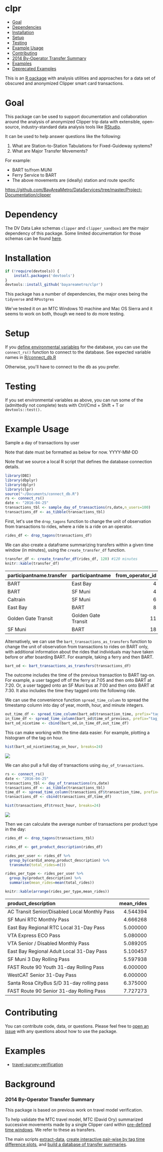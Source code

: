 clpr
================

-   [Goal](#goal)
-   [Dependencies](#dependencies)
-   [Installation](#installation)
-   [Setup](#setup)
-   [Testing](#testing)
-   [Example Usage](#example-usage)
-   [Contributing](#contributing)
-   [2014 By-Operator Transfer Summary](#by-operator-transfer-summary)
-   [Examples](#examples)
-   [Deprecated Examples](#deprecated-examples)

This is an [R package](http://kbroman.org/pkg_primer/) with analysis utilities and approaches for a data set of obscured and anonymized Clipper smart card transactions.

Goal
====

This package can be used to support documentation and collaboration around the analysis of anonymized Clipper trip data with extensible, open-source, industry-standard data analysis tools like [RStudio](https://en.wikipedia.org/wiki/RStudio).

It can be used to help answer questions like the following:

1.  What are Station-to-Station Tabulations for Fixed-Guideway systems?
2.  What are Major Transfer Movements?

For example:   
-   BART to/from MUNI      
-   Ferry Service to BART      
-   The above movements are (ideally) station and route specific    

https://github.com/BayAreaMetro/DataServices/tree/master/Project-Documentation/clipper

Dependency
============

The DV Data Lake schemas `clipper` and `clipper_sandbox1` are the major dependency of this package. Some limited documentation for those schemas can be found [here](https://github.com/BayAreaMetro/DataServices/tree/master/Project-Documentation/clipper). 

Installation
============

``` r
if (!require(devtools)) {
    install.packages('devtools')
}
devtools::install_github('bayareametro/clpr')
```

This package has a number of dependencies, the major ones being the `tidyverse` and `RPostgres`

We've tested it on an MTC Windows 10 machine and Mac OS Sierra and it seems to work on both, though we need to do more testing.

Setup
=====

If you [define environmental variables](https://stat.ethz.ch/R-manual/R-devel/library/base/html/Sys.setenv.html) for the database, you can use the `connect_rs()` function to connect to the database. See expected variable names in [R/connect\_db.R](R/connect_db.R)

Otherwise, you'll have to connect to the db as you prefer.

Testing
=======

If you set environmental variables as above, you can run some of the (admittedly not complete) tests with Ctrl/Cmd + Shift + T or `devtools::test().`

Example Usage
=============

Sample a day of transactions by user

Note that date must be formatted as below for now. YYYY-MM-DD

Note that we source a local R script that defines the database connection details.

``` r
library(DBI)
library(dbplyr)
library(dplyr)
library(clpr)
source("~/Documents/connect_db.R")
rs <- connect_rs()
date <- "2016-04-25"
transactions_tbl <- sample_day_of_transactions(rs,date,n_users=100)
transactions_df <- as_tibble(transactions_tbl)
```

First, let's use the `drop_tagons` function to change the unit of observation from transactions to rides, where a ride is a ride on an operator.

``` r
rides_df <- drop_tagons(transactions_df)
```

We can also create a dataframe summarizing transfers within a given time window (in minutes), using the `create_transfer_df` function.

``` r
transfer_df <- create_transfer_df(rides_df, 120) #120 minutes
knitr::kable(transfer_df)
```

| participantname.transfer | participantname     |  from\_operator\_id|  to\_operator\_id|  num\_transfers|  num\_discounted|  transfer\_revenue|
|:-------------------------|:--------------------|-------------------:|-----------------:|---------------:|----------------:|------------------:|
| BART                     | East Bay            |                   4|                 8|               0|                0|                  0|
| BART                     | SF Muni             |                   4|                18|               0|                0|                  0|
| Caltrain                 | SF Muni             |                   6|                18|               0|                0|                  0|
| East Bay                 | BART                |                   8|                 4|               0|                0|                  0|
| Golden Gate Transit      | Golden Gate Transit |                  11|                11|               0|                0|                  0|
| SF Muni                  | BART                |                  18|                 4|               0|                0|                  0|

Alternatively, we can use the `bart_transactions_as_transfers` function to change the unit of observation from transactions to rides on BART only, with additional information about the rides that individuals may have taken before or after boarding BART. For example, taking a ferry and then BART.

``` r
bart_od <- bart_transactions_as_transfers(transactions_df)
```

The outcome includes the time of the previous transaction to BART tag-on. For example, a user tagged off of the ferry at 7:05 and then onto BART at 7:20. Or, a user tagged onto an SF Muni bus at 7:00 and then onto BART at 7:30. It also includes the time they tagged onto the following ride.

We can use the convenience function `spread_time_column` to spread the timestamp column into day of year, month, hour, and minute integers.

``` r
out_time_df <- spread_time_column(bart_od$transaction_time, prefix="tag_out_")
in_time_df <- spread_time_column(bart_od$time_of_previous, prefix="tag_on_")
bart_od_nicetime <- cbind(bart_od,in_time_df,out_time_df)
```

This can make working with the time data easier. For example, plotting a histogram of the tag on hour.

``` r
hist(bart_od_nicetime$tag_on_hour, breaks=24)
```

![](readme_files/figure-markdown_github/unnamed-chunk-6-1.png)

We can also pull a full day of transactions using `day_of_transactions`.

``` r
rs <- connect_rs()
date <- "2016-04-25"
transactions_tbl <- day_of_transactions(rs,date)
transactions_df <- as_tibble(transactions_tbl)
time_df <- spread_time_column(transactions_df$transaction_time, prefix="trnsct_")
transactions_df <- cbind(transactions_df,time_df)
```

``` r
hist(transactions_df$trnsct_hour, breaks=24)
```

![](readme_files/figure-markdown_github/unnamed-chunk-8-1.png)

Then we can calculate the average number of transactions per product type in the day:

``` r
rides_df <- drop_tagons(transactions_tbl)

rides_df <- get_product_description(rides_df)

rides_per_user <- rides_df %>%
  group_by(cardid_anony,product_description) %>%
  transmute(total_rides=n())

rides_per_type <- rides_per_user %>%
  group_by(product_description) %>%
  summarise(mean_rides=mean(total_rides))

knitr::kable(arrange(rides_per_type,mean_rides))
```

| product\_description                            |  mean\_rides|
|:------------------------------------------------|------------:|
| AC Transit Senior/Disabled Local Monthly Pass   |     4.544394|
| SF Muni RTC Monthly Pass                        |     4.666268|
| East Bay Regional RTC Local 31-Day Pass         |     5.000000|
| VTA Express ECO Pass                            |     5.080000|
| VTA Senior / Disabled Monthly Pass              |     5.089205|
| East Bay Regional Adult Local 31-Day Pass       |     5.100457|
| SF Muni 3 Day Rolling Pass                      |     5.597938|
| FAST Route 90 Youth 31-day Rolling Pass         |     6.000000|
| WestCAT Senior 31-Day Pass                      |     6.000000|
| Santa Rosa CityBus S/D 31-day rolling pass      |     6.375000|
| FAST Route 90 Senior 31-day Rolling Pass        |     7.727273|

Contributing
============

You can contribute code, data, or questions. Please feel free to [open an issue](https://github.com/BayAreaMetro/clpr/issues) with any questions about how to use the package.

Examples
============
-   [travel-survey-verification](https://github.com/BayAreaMetro/Data-And-Visualization-Projects/tree/b4fea219ebb3c29ce9972b4e6f9853afa76161a7/travel-model-survey-verification)


Background 
=================================

### 2014 By-Operator Transfer Summary

This package is based on previous work on travel model verification. 

To help validate the MTC travel model, MTC (David Ory) summarized successive movements made by a single Clipper card within [pre-defined time windows](data-raw/transfer_rules_database.csv). We refer to these as transfers.

The main scripts [extract-data](vignettes/extract-data.Rmd), [create interactive pair-wise by tag time difference plots](vignettes/To-and-From-Interactive.Rmd), and [build a database of transfer summaries](vignettes/Build-Transfer-Database.Rmd).
